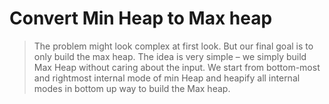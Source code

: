 # Convert Min Heap to Max heap

>The problem might look complex at first look. But our final goal is to only build the max heap. The idea is very simple – we simply build Max Heap without caring about the input. We start from bottom-most and rightmost internal mode of min Heap and heapify all internal modes in bottom up way to build the Max heap.

